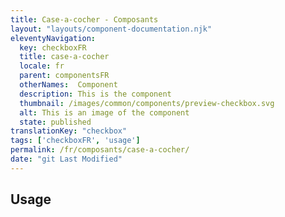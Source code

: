 ```yaml
---
title: Case-a-cocher - Composants
layout: "layouts/component-documentation.njk"
eleventyNavigation:
  key: checkboxFR
  title: case-a-cocher
  locale: fr
  parent: componentsFR
  otherNames:  Component
  description: This is the component
  thumbnail: /images/common/components/preview-checkbox.svg
  alt: This is an image of the component
  state: published
translationKey: "checkbox"
tags: ['checkboxFR', 'usage']
permalink: /fr/composants/case-a-cocher/
date: "git Last Modified"
---
```


## Usage